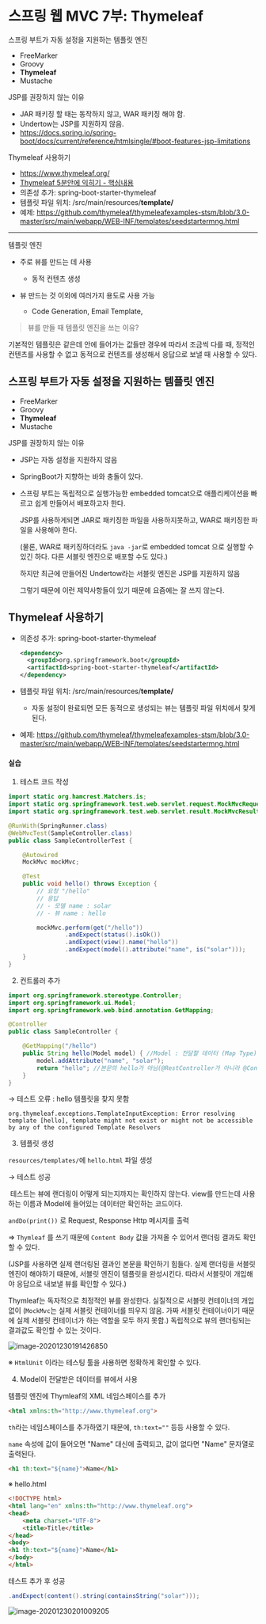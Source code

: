 # 스프링 웹 MVC 7부: Thymeleaf

스프링 부트가 자동 설정을 지원하는 템플릿 엔진

* FreeMarker
* Groovy
* **Thymeleaf**
* Mustache

JSP를 권장하지 않는 이유

* JAR 패키징 할 때는 동작하지 않고, WAR 패키징 해야 함.
* Undertow는 JSP를 지원하지 않음.
* https://docs.spring.io/spring-boot/docs/current/reference/htmlsingle/#boot-features-jsp-limitations

Thymeleaf 사용하기

* https://www.thymeleaf.org/
* [Thymeleaf 5분안에 익히기 - 핵심내용](https://www.thymeleaf.org/doc/articles/standarddialect5minutes.html)
* 의존성 추가: spring-boot-starter-thymeleaf
* 템플릿 파일 위치: /src/main/resources/**template/**
* 예제: https://github.com/thymeleaf/thymeleafexamples-stsm/blob/3.0-master/src/main/webapp/WEB-INF/templates/seedstartermng.html

---

템플릿 엔진

* 주로 뷰를 만드는 데 사용
  * 동적 컨텐츠 생성

* 뷰 만드는 것 이외에 여러가지 용도로 사용 가능
  * Code Generation, Email Template, 

> 뷰를 만들 때 템플릿 엔진을 쓰는 이유?

기본적인 템플릿은 같은데 안에 들어가는 값들만 경우에 따라서 조금씩 다를 때, 정적인 컨텐츠를 사용할 수 없고 동적으로 컨텐츠를 생성해서 응답으로 보낼 때 사용할 수 있다.



## 스프링 부트가 자동 설정을 지원하는 템플릿 엔진

* FreeMarker
* Groovy
* **Thymeleaf**
* Mustache

JSP를 권장하지 않는 이유

* JSP는 자동 설정을 지원하지 않음

* SpringBoot가 지향하는 바와 충돌이 있다.

* 스프링 부트는 독립적으로 실행가능한 embedded tomcat으로 애플리케이션을 빠르고 쉽게 만들어서 배포하고자 한다.

  JSP를 사용하게되면 JAR로 패키징한 파일을 사용하지못하고, WAR로 패키징한 파일을 사용해야 한다.

  (물론, WAR로 패키징하더라도 `java -jar`로 embedded tomcat 으로 실행할 수 있긴 하다. 다른 서블릿 엔진으로 배포할 수도 있다.)

  하지만 최근에 만들어진 Undertow라는 서블릿 엔진은 JSP를 지원하지 않음

  그렇기 때문에 이런 제약사항들이 있기 때문에 요즘에는 잘 쓰지 않는다.



## Thymeleaf 사용하기

* 의존성 추가: spring-boot-starter-thymeleaf

  ```xml
  <dependency>
    <groupId>org.springframework.boot</groupId>
    <artifactId>spring-boot-starter-thymeleaf</artifactId>
  </dependency>
  ```

* 템플릿 파일 위치: /src/main/resources/**template/**

  * 자동 설정이 완료되면 모든 동적으로 생성되는 뷰는 템플릿 파일 위치에서 찾게된다.

* 예제: https://github.com/thymeleaf/thymeleafexamples-stsm/blob/3.0-master/src/main/webapp/WEB-INF/templates/seedstartermng.html





#### 실습

1. 테스트 코드 작성

```java
import static org.hamcrest.Matchers.is;
import static org.springframework.test.web.servlet.request.MockMvcRequestBuilders.get;
import static org.springframework.test.web.servlet.result.MockMvcResultMatchers.*;

@RunWith(SpringRunner.class)
@WebMvcTest(SampleController.class)
public class SampleControllerTest {

    @Autowired
    MockMvc mockMvc;

    @Test
    public void hello() throws Exception {
        // 요청 "/hello"
        // 응답
        // - 모델 name : solar
        // - 뷰 name : hello

        mockMvc.perform(get("/hello"))
                .andExpect(status().isOk())
                .andExpect(view().name("hello"))
                .andExpect(model().attribute("name", is("solar")));
    }
}
```



2. 컨트롤러 추가

```java
import org.springframework.stereotype.Controller;
import org.springframework.ui.Model;
import org.springframework.web.bind.annotation.GetMapping;

@Controller
public class SampleController {

    @GetMapping("/hello")
    public String hello(Model model) { //Model : 전달할 데이터 (Map Type)
        model.addAttribute("name", "solar");
        return "hello"; //본문의 hello가 아님(@RestController가 아니라 @Controller이기 때문에)
    }
}
```



→ 테스트 오류 : hello 템플릿을 찾지 못함

```
org.thymeleaf.exceptions.TemplateInputException: Error resolving template [hello], template might not exist or might not be accessible by any of the configured Template Resolvers
```



3. 템플릿 생성

`resources/templates/`에 `hello.html` 파일 생성



→ 테스트 성공

​	테스트는 뷰에 랜더링이 어떻게 되는지까지는 확인하지 않는다. view를 만드는데 사용하는 이름과 Model에 들어있는 데이터만 확인하는 코드이다.

`andDo(print())` 로 Request, Response Http 메시지를 출력

⇒ `Thymleaf` 를 쓰기 때문에 `Content Body` 값을 가져올 수 있어서 랜더링 결과도 확인할 수 있다.

(JSP를 사용하면 실제 랜더링된 결과인 본문을 확인하기 힘들다. 실제 랜더링을 서블릿 엔진이 해야하기 때문에, 서블릿 엔진이 템플릿을 완성시킨다. 따라서 서블릿이 개입해야 응답으로 내보낼 뷰를 확인할 수 있다.)

Thymleaf는 독자적으로 최정적인 뷰를 완성한다. 실질적으로 서블릿 컨테이너의 개입없이 (`MockMvc`는 실제 서블릿 컨테이너를 띄우지 않음. 가짜 서블릿 컨테이너이기 때문에 실제 서블릿 컨테이너가 하는 역할을 모두 하지 못함.) 독립적으로 뷰의 랜더링되는 결과값도 확인할 수 있는 것이다.

![image-20201230191426850](images/image-20201230191426850.png)

※ `HtmlUnit` 이라는 테스팅 툴을 사용하면 정확하게 확인할 수 있다.



4. Model이 전달받은 데이터를 뷰에서 사용

템플릿 엔진에 Thymleaf의 XML 네임스페이스를 추가

```html
<html xmlns:th="http://www.thymeleaf.org">
```

`th`라는 네임스페이스를 추가하였기 때문에, `th:text=""` 등등 사용할 수 있다.

`name` 속성에 값이 들어오면 "Name" 대신에 출력되고, 값이 없다면 "Name" 문자열로 출력된다.

```html
<h1 th:text="${name}">Name</h1>
```

※ hello.html

```html
<!DOCTYPE html>
<html lang="en" xmlns:th="http://www.thymeleaf.org">
<head>
    <meta charset="UTF-8">
    <title>Title</title>
</head>
<body>
<h1 th:text="${name}">Name</h1>
</body>
</html>
```



테스트 추가 후 성공

```java
.andExpect(content().string(containsString("solar")));
```

![image-20201230201009205](images/image-20201230201009205.png)





